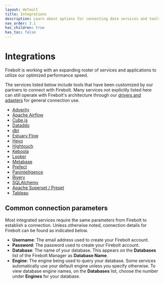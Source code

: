 ```yaml
---
layout: default
title: Integrations
description: Learn about options for connecting data services and tools to Firebolt to build your data stack.
nav_order: 3.1
has_children: true
has_toc: false
---
```


# Integrations

Firebolt is working with an expanding roster of services and applications to utilize our optimized performance speed.

The services listed below include tools that have been customized by our partners to connect with Firebolt. Many services not explicitly listed here can still operate with Firebolt's architecture through our [drivers and adapters](connecting-via-jdbc.md) for general connection use.

* [Adverity](data-integration-and-transformation/connecting-to-adverity.md)
* [Apache Airflow](data-orchestration/airflow.md)
* [Cube.js](business-intelligence/connecting-to-cubejs.md)
* [Dataddo](data-integration-and-transformation/connecting-with-dataddo.md)
* [dbt](data-integration-and-transformation/connecting-with-dbt.md)
* [Estuary Flow](data-integration-and-transformation/connecting-with-estuary-flow.md)
* [Hevo](data-integration-and-transformation/connecting-with-hevo.md)
* [Hightouch](data-integration-and-transformation/connecting-to-hightouch.md)
* [Keboola](data-integration-and-transformation/connecting-to-keboola.md)
* [Looker](business-intelligence/connecting-to-looker.md)
* [Metabase](business-intelligence/connecting-to-metabase.md)
* [Prefect](data-orchestration/prefect.md)
* [Panintelligence](business-intelligence/connecting-to-panintelligence.md)
* [Rivery](data-integration-and-transformation/connecting-to-rivery.md)
* [SQLAlchemy](../developing-with-firebolt/connecting-with-sqlalchemy.md)
* [Apache Superset / Preset](business-intelligence/connecting-to-apache-superset.html)
* [Tableau](business-intelligence/setting-up-tableau-desktop-jdbc-to-firebolt.md)

## Common connection parameters

Most integrated services require the same parameters from Firebolt to establish a connection. Unless otherwise noted, connection details for Firebolt can be found as indicated below.

* **Username**: The email address used to create your Firebolt account.
* **Password**: The password used to create your Firebolt account.
* **Database**: The name of your database. This appears on the **Databases** list of the Firebolt Manager as **Database Name**.
* **Engine**: The engine being used to query your database. Some services automatically use your default engine unless you specify otherwise. To view database engine names, on the **Databases** list, choose the number under **Engines** for your database.
